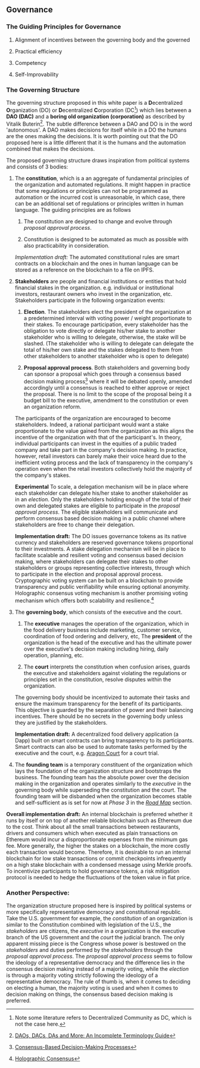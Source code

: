 ## Governance
### The Guiding Principles for Governance

1. Alignment of incentives between the governing body and the governed
   
2. Practical efficiency
   
3. Competency
   
4. Self-Improvability

### The Governing Structure

The governing structure proposed in this white paper is a **D**ecentralized **O**rganization (DO) or **D**ecentralized **C**orporation (DC[^1]) which lies between a **DAO (DAC)** and a **boring old organization (corporation)** as described by Vitalik Buterin[^2]. The subtle difference between a DAO and DO is in the word 'autonomous'. A DAO makes decisions for itself while in a DO the humans are the ones making the decisions. It is worth pointing out that the DO proposed here is a little different that it is the humans and the automation combined that makes the decisions.

The proposed governing structure draws inspiration from political systems and consists of 3 bodies:

1. The **constitution**, which is a an aggregate of fundamental principles of the organization and automated regulations. It might happen in practice that some regulations or principles can not be programmed as automation or the incurred cost is unreasonable, in which case, there can be an additional set of regulations or principles written in human language. The guiding principles are as follows
   
   1.  The constitution are designed to change and evolve through *proposal approval process*.
   
   2.  Constitution is designed to be automated as much as possible with also practicability in consideration.

    *Implementation draft:* The automated constitutional rules are smart contracts on a blockchain and the ones in human language can be stored as a reference on the blockchain to a file on IPFS.

2. **Stakeholders** are people and financial institutions or entities that hold financial stakes in the organization. e.g. individual or institutional investors, restaurant owners who invest in the organization, etc. Stakeholders participate in the following organization events:
   
    1. **Election**. The stakeholders elect the president of the organization at a predetermined interval with voting power / weight proportionate to their stakes. To encourage participation, every stakeholder has the obligation to vote directly or delegate his/her stake to another stakeholder who is willing to delegate, otherwise, the stake will be slashed. (The stakeholder who is willing to delegate can delegate the total of his/her own stake and the stakes delegated to them from other stakeholders to another stakeholder who is open to delegate)
   
    2. **Proposal approval process**. Both stakeholders and governing body can sponsor a proposal which goes through a consensus based decision making process[^3] where it will be debated openly, amended accordingly until a consensus is reached to either approve or reject the proposal. There is no limit to the scope of the proposal being it a budget bill to the executive, amendment to the constitution or even an organization reform.

    The participants of the organization are encouraged to become stakeholders. Indeed, a rational participant would want a stake proportionate to the value gained from the organization as this aligns the incentive of the organization with that of the participant's. In theory, individual participants can invest in the equities of a public traded company and take part in the company's decision making. In practice, however, retail investors can barely make their voice heard due to the inefficient voting process and the lack of transparency in the company's operation even when the retail investors collectively hold the majority of the company's stakes.

    **Experimental** To scale, a delegation mechanism will be in place where each stakeholder can delegate his/her stake to another stakeholder as in an *election*. Only the stakeholders holding enough of the total of their own and delegated stakes are eligible to participate in the *proposal approval process*. The eligible stakeholders will communicate and perform consensus based decision making in a public channel where stakeholders are free to change their delegation.
    
    **Implementation draft:** The DO issues governance tokens as its native currency and stakeholders are reserved governance tokens proportional to their investments. A stake delegation mechanism will be in place to facilitate scalable and resilient voting and consensus based decision making, where stakeholders can delegate their stakes to other stakeholders or groups representing collective interests, through which to participate in the election and proposal approval process. Cryptographic voting system can be built on a blockchain to provide transparency and public verifiability while ensuring optional anonymity. Holographic consensus voting mechanism is another promising voting mechanism which offers both scalability and resilience.[^4]


3. The **governing body**, which consists of the executive and the court.
   
   1. The **executive** manages the operation of the organization, which in the food delivery business include marketing, customer service, coordination of food ordering and delivery, etc, The **president** of the organization is the head of the executive and has the ultimate power over the executive's decision making including hiring, daily operation, planning, etc.
   
   2. The **court** interprets the constitution when confusion arises, guards the executive and stakeholders against violating the regulations or principles set in the constitution, resolve disputes within the organization.

    The governing body should be incentivized to automate their tasks and ensure the maximum transparency for the benefit of its participants. This objective is guarded by the separation of power and their balancing incentives. There should be no secrets in the governing body unless they are justified by the stakeholders.

    **Implementation draft:** A decentralized food delivery application (a Dapp) built on smart contracts can bring transparency to its participants. Smart contracts can also be used to automate tasks performed by the executive and the court, e.g. [Aragon Court](https://aragon.org/aragon-court) for a court trial.


4. The **founding team** is a temporary constituent of the organization which lays the foundation of the organization structure and bootstraps the business. The founding team has the absolute power over the decision making in the organization and operates similarly to the *executive* in the governing body while superseding the constitution and the court. The founding team will be disbanded when the organization becomes stable and self-sufficient as is set for now at *Phase 3* in the [*Road Map*](road-map.md) section.

**Overall implementation draft:** An internal blockchain is preferred whether it runs by itself or on top of another reliable blockchain such as Ethereum due to the cost. Think about all the small transactions between restaurants, drivers and consumers which when executed as plain transactions on Ethereum would incur a disproportionate expenses from the minimum gas fee. More generally, the higher the stakes on a blockchain, the more costly each transaction would become. Therefore, it is desirable to run an internal blockchain for low stake transactions or commit checkpoints infrequently on a high stake blockchain with a condensed message using Merkle proofs. To incentivize participants to hold governance tokens, a risk mitigation protocol is needed to hedge the fluctuations of the token value in fiat price.  

### Another Perspective:

The organization structure proposed here is inspired by political systems or more specifically representative democracy and constitutional republic. Take the U.S. government for example, the *constitution* of an organization is similar to the Constitution combined with legislation of the U.S., the *stakeholders* are citizens, the *executive* in a organization is the executive branch of the US government and the *court* the judicial branch. The only apparent missing piece is the Congress whose power is bestowed on the *stakeholders* and duties performed by the *stakeholders* through the *proposal approval process*. The *proposal approval process* seems to follow the ideology of a representative democracy and the difference lies in the consensus decision making instead of a majority voting, while the *election* is through a majority voting strictly following the ideology of a representative democracy. The rule of thumb is, when it comes to deciding on electing a human, the majority voting is used and when it comes to decision making on things, the consensus based decision making is preferred.

[^1]: Note some literature refers to Decentralized Community as DC, which is not the case here.

[^2]: [DAOs, DACs, DAs and More: An Incomplete Terminology Guide](https://blog.ethereum.org/2014/05/06/daos-dacs-das-and-more-an-incomplete-terminology-guide/)

[^3]: [Consensus-Based Decision-Making Processes](http://www.csh.org/wp-content/uploads/2018/07/38-National-Partner-Recommendation-Consensus-Decision-Making-Process-incl-Modified-Consensus.pdf)

[^4]: [Holographic Consensus](https://medium.com/daostack/holographic-consensus-part-1-116a73ba1e1c)
